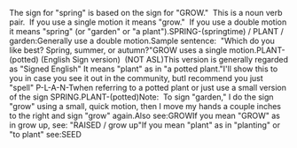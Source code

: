 The sign for "spring" is based on the sign for "GROW."  This is a noun verb pair.  If you use a single motion it means
  "grow."  If you use a double motion it means
  "spring" (or "garden" or "a plant").SPRING-(springtime) / PLANT / garden:Generally use a double motion.Sample sentence:  "Which do you like best? Spring, summer, or autumn?"GROW uses a single motion.PLANT-(potted) (English Sign version)  (NOT ASL)This version is generally regarded as "Signed English" It means "plant" as in "a potted
  plant."I'll show this to you in case you see it out in the community, butI 
	recommend you just "spell" P-L-A-N-Twhen referring to a potted plant or 
	just use a small version of the sign SPRING.PLANT-(potted)Note:  To sign "garden," I do the sign "grow" using a small, quick 
	motion, then I move my hands a couple inches to the right and sign "grow" 
	again.Also see:GROWIf you mean "GROW" as in grow up, 
	see: "RAISED / 
	grow up"If you mean "plant" as in 
	"planting" or "to plant" see:SEED